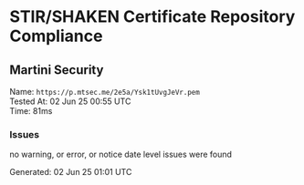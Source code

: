 # STIR/SHAKEN Certificate Repository Compliance

## Martini Security

Name: `https://p.mtsec.me/2e5a/Ysk1tUvgJeVr.pem`\
Tested At: 02 Jun 25 00:55 UTC\
Time: 81ms

### Issues

no warning, or error, or notice date level issues were found

Generated: 02 Jun 25 01:01 UTC